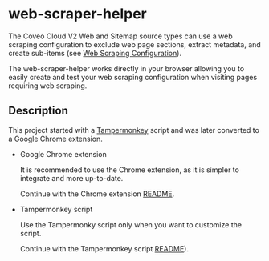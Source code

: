 # web-scraper-helper
The Coveo Cloud V2 Web and Sitemap source types can use a web scraping configuration to exclude web page sections, extract metadata, and create sub-items (see [Web Scraping Configuration](http://www.coveo.com/go?dest=cloudhelp&lcid=9&context=277)). 

The web-scraper-helper works directly in your browser allowing you to easily create and test your web scraping configuration when visiting pages requiring web scraping.  

## Description
This project started with a [Tampermonkey](https://tampermonkey.net/) script and was later converted to a Google Chrome extension. 

- Google Chrome extension
  
  It is recommended to use the Chrome extension, as it is simpler to integrate and more up-to-date. 
  
  Continue with the Chrome extension [README](misc/chrome_extension/README.md). 

- Tampermonkey script
  
  Use the Tampermonky script only when you want to customize the script. 
  
  Continue with the Tampermonkey script [README](misc/Tampermonkey/README.md)). 

